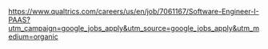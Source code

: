 https://www.qualtrics.com/careers/us/en/job/7061167/Software-Engineer-I-PAAS?utm_campaign=google_jobs_apply&utm_source=google_jobs_apply&utm_medium=organic
